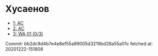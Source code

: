 # Хусаенов
- [1: AC](1.md)
- [2: AC](2.md)
- [3: WA 01 (0/3)](3.md)

Commit: bb2dc9d4b7e4e8ef55a99005d3219bd28a55a01c
 fetched at: 20201222-151808
